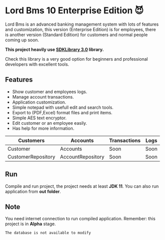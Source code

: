 # Lord Bms 10 Enterprise Edition :smiling_imp:
Lord Bms is an advanced banking management system with lots of features and customization, this version (Enterprise Edition) is for employees, there is another version (Standard Edition) for customers and normal people coming up soon.

**This project heavily use [SDKLibrary 3.0](https://github.com/mahdiDedsec/SDKLibrary-3.0.git)  library.**

Check this library is a very good option for beginners and professional developers with excellent tools.


## Features
 
* Show customer and employees logs.
* Manage account transactions.
* Application customization.
* Simple notepad with usefull edit and search tools.
* Export to (PDF,Excel) format files and print items.
* Simple AES text encryptor.
* Edit customer or an employee easily.
* Has help for more information.



Customers |Accounts |Transactions |Logs |Loans |Users |
------------ |------------- |------------- |------------- |------------- |-------------
Customer |Accounts |Soon |Soon |Soon |Soon |Soon |
CustomerRepository |AccountRepository |Soon |Soon |Soon |



## Run

Compile and run project, the project needs at least **JDK 11**.
You can also run application from **out folder**.

## Note

You need internet connection to run compiled application.
Remember: this project is in **Alpha** stage.

```
The database is not available to modify
```

